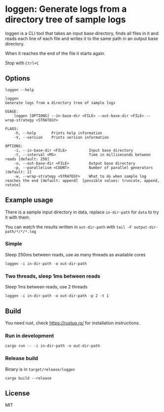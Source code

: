 # loggen: Generate logs from a directory tree of sample logs

loggen is a CLI tool that takes an input base directory, finds all files in it
and reads each line of each file and writes it to the same path in an output
base directory.

When it reaches the end of the file it starts again.

Stop with `Ctrl+C`

## Options

`loggen --help`

```
loggen
Generate logs from a directory tree of sample logs

USAGE:
    loggen [OPTIONS] --in-base-dir <FILE> --out-base-dir <FILE> --wrap-strategy <STRATEGY>

FLAGS:
    -h, --help       Prints help information
    -V, --version    Prints version information

OPTIONS:
    -i, --in-base-dir <FILE>          Input base directory
    -t, --interval <MS>               Time in milliseconds between reads [default: 250]
    -o, --out-base-dir <FILE>         Output base directory
    -p, --parallelism <COUNT>         Number of parallel generators [default: 2]
    -w, --wrap-strategy <STRATEGY>    What to do when sample log reaches the end [default: append]  [possible values: truncate, append, rotate]
```

## Example usage

There is a sample input directory in data, replace `in-dir-path` for `data` to
try it with them.

You can watch the results written in `out-dir-path` with `tail -F output-dir-path/*/*/*.log`

### Simple

Sleep 250ms between reads, use as many threads as available cores

```
loggen -i in-dir-path -o out-dir-path
```

### Two threads, sleep 1ms between reads

Sleep 1ms between reads, use 2 threads

```
loggen -i in-dir-path -o out-dir-path -p 2 -t 1
```

## Build

You need rust, check https://rustup.rs/ for installation instructions.

### Run in development

```
cargo run -- -i in-dir-path -o out-dir-path
```

### Release build

Binary is in `target/release/loggen`


```
cargo build --release
```

## License

MIT
